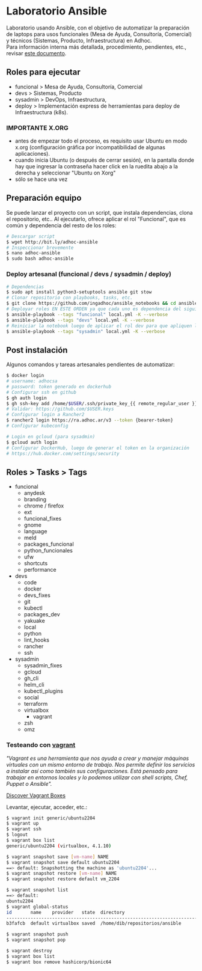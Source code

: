 # Laboratorio Ansible

Laboratorio usando Ansible, con el objetivo de automatizar la preparación de laptops para usos funcionales (Mesa de Ayuda, Consultoría, Comercial) y técnicos (Sistemas, Producto, Infraestructura) en Adhoc.  
Para información interna más detallada, procedimiento, pendientes, etc., revisar [este documento](https://docs.google.com/document/d/1TY5cQnNCOAxVRk4fFKHlBfWAa5qECUpH1jIjoCY0M4s/).

## Roles para ejecutar

- funcional > Mesa de Ayuda, Consultoría, Comercial
- devs > Sistemas, Producto
- sysadmin > DevOps, Infraestructura,
- deploy > Implementación express de herramientas para deploy de Infraestructura (k8s).

### IMPORTANTE X.ORG

- antes de empezar todo el proceso, es requisito usar Ubuntu en modo x.org (configuración gráfica por incompatibilidad de algunas aplicaciones).
- cuando inicia Ubuntu (o después de cerrar sesión), en la pantalla donde hay que ingresar la contraseña hacer click en la ruedita abajo a la derecha y seleccionar "Ubuntu on Xorg"
- sólo se hace una vez

## Preparación equipo

Se puede lanzar el proyecto con un script, que instala dependencias, clona el repositorio, etc.. Al ejecutarlo, ofrece aplicar el rol "Funcional", que es común y dependencia del resto de los roles:

```bash
# Descargar script
$ wget http://bit.ly/adhoc-ansible
# Inspeccionar brevemente
$ nano adhoc-ansible
$ sudo bash adhoc-ansible
```

### Deploy artesanal (funcional / devs / sysadmin / deploy)

```bash
# Dependencias
$ sudo apt install python3-setuptools ansible git stow
# Clonar repositorio con playbooks, tasks, etc.
$ git clone https://github.com/ingadhoc/ansible_notebooks && cd ansible ansible_notebooks
# Deployar roles EN ESTE ORDEN ya que cada uno es dependencia del siguiente
$ ansible-playbook --tags "funcional" local.yml -K --verbose
$ ansible-playbook --tags "devs" local.yml -K --verbose
# Reiniciar la notebook luego de aplicar el rol dev para que apliquen los cambios y configuraciones (docker as root por ejemplo)
$ ansible-playbook --tags "sysadmin" local.yml -K --verbose
```

## Post instalación

Algunos comandos y tareas artesanales pendientes de automatizar:

```bash
$ docker login
# username: adhocsa
# password: token generado en dockerhub
# Configurar ssh en github
$ gh auth login
$ gh ssh-key add /home/$USER/.ssh/private_key_{{ remote_regular_user }}.pub
# Validar: https://github.com/$USER.keys
# Configurar login a Rancher2
$ rancher2 login https://ra.adhoc.ar/v3 --token {bearer-token}
# Configurar kubeconfig

# Login en gcloud (para sysadmin)
$ gcloud auth login
# Configurar DockerHub, luego de generar el token en la organización
# https://hub.docker.com/settings/security
```

## Roles > Tasks > Tags

- funcional
  - anydesk
  - branding
  - chrome / firefox
  - ext
  - funcional_fixes
  - gnome
  - language
  - meld
  - packages_funcional
  - python_funcionales
  - ufw
  - shortcuts
  - performance
- devs
  - code
  - docker
  - devs_fixes
  - git
  - kubectl
  - packages_dev
  - yakuake
  - local
  - python
  - lint_hooks
  - rancher
  - ssh
- sysadmin
  - sysadmin_fixes
  - gcloud
  - gh_cli
  - helm_cli
  - kubectl_plugins
  - social
  - terraform
  - virtualbox
    - vagrant
  - zsh
  - omz

### Testeando con [vagrant](vagrantup.com)

_"Vagrant es una herramienta que nos ayuda a crear y manejar máquinas virtuales con un mismo entorno de trabajo. Nos permite definir los servicios a instalar así como también sus configuraciones. Está pensado para trabajar en entornos locales y lo podemos utilizar con shell scripts, Chef, Puppet o Ansible"._

[Discover Vagrant Boxes](https://app.vagrantup.com/boxes/search)

Levantar, ejecutar, acceder, etc.:

```sh
$ vagrant init generic/ubuntu2204
$ vagrant up
$ vagrant ssh
$ logout
$ vagrant box list
generic/ubuntu2204 (virtualbox, 4.1.10)

$ vagrant snapshot save [vm-name] NAME
$ vagrant snapshot save default ubuntu2204
==> default: Snapshotting the machine as 'ubuntu2204'...
$ vagrant snapshot restore [vm-name] NAME
$ vagrant snapshot restore default vm_2204

$ vagrant snapshot list
==> default:
ubuntu2204
$ vagrant global-status
id       name    provider   state  directory
-----------------------------------------------------------------------
b3fafcb  default virtualbox saved  /home/dib/repositorios/ansible

$ vagrant snapshot push
$ vagrant snapshot pop

$ vagrant destroy
$ vagrant box list
$ vagrant box remove hashicorp/bionic64
```
